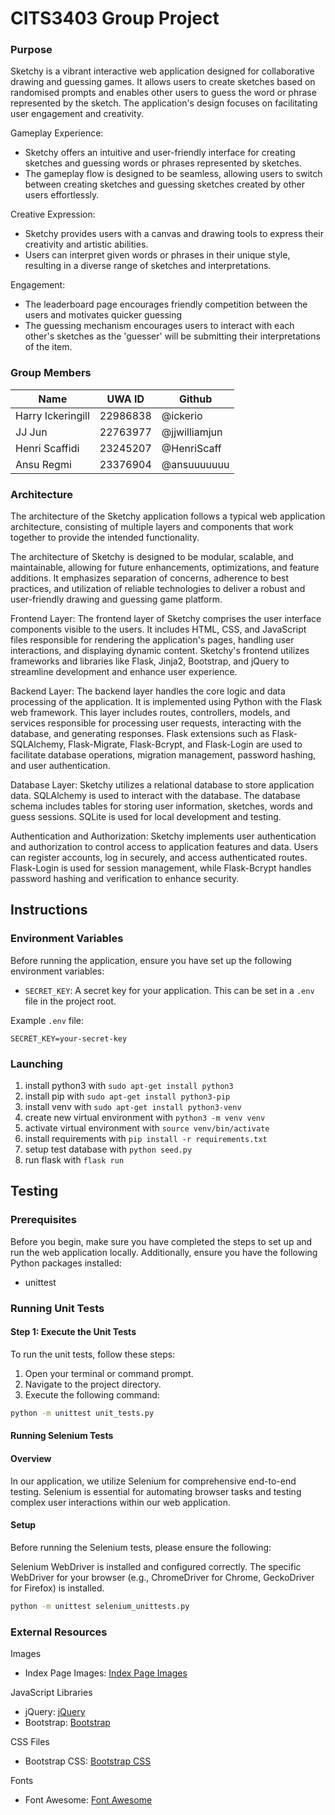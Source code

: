 # CITS3403 Group Project

### Purpose

Sketchy is a vibrant interactive web application designed for collaborative drawing and guessing games. It allows users to create sketches based on randomised prompts and enables other users to guess the word or phrase represented by the sketch. The application's design focuses on facilitating user engagement and creativity.

Gameplay Experience:
- Sketchy offers an intuitive and user-friendly interface for creating sketches and guessing words or phrases represented by sketches.
- The gameplay flow is designed to be seamless, allowing users to switch between creating sketches and guessing sketches created by other users effortlessly.

Creative Expression:
- Sketchy provides users with a canvas and drawing tools to express their creativity and artistic abilities.
- Users can interpret given words or phrases in their unique style, resulting in a diverse range of sketches and interpretations.

Engagement:
- The leaderboard page encourages friendly competition between the users and motivates quicker guessing
- The guessing mechanism encourages users to interact with each other's sketches as the 'guesser' will be submitting their interpretations of the item.

### Group Members

| Name              | UWA ID   | Github        |
|-------------------|----------|---------------|
| Harry Ickeringill | 22986838 | @ickerio      |
| JJ Jun            | 22763977 | @jjwilliamjun |
| Henri Scaffidi    | 23245207 | @HenriScaff   |
| Ansu Regmi        | 23376904 | @ansuuuuuuu   |

### Architecture

The architecture of the Sketchy application follows a typical web application architecture, consisting of multiple layers and components that work together to provide the intended functionality.

The architecture of Sketchy is designed to be modular, scalable, and maintainable, allowing for future enhancements, optimizations, and feature additions. It emphasizes separation of concerns, adherence to best practices, and utilization of reliable technologies to deliver a robust and user-friendly drawing and guessing game platform.

Frontend Layer: The frontend layer of Sketchy comprises the user interface components visible to the users. It includes HTML, CSS, and JavaScript files responsible for rendering the application's pages, handling user interactions, and displaying dynamic content. Sketchy's frontend utilizes frameworks and libraries like Flask, Jinja2, Bootstrap, and jQuery to streamline development and enhance user experience.

Backend Layer: The backend layer handles the core logic and data processing of the application. It is implemented using Python with the Flask web framework. This layer includes routes, controllers, models, and services responsible for processing user requests, interacting with the database, and generating responses. Flask extensions such as Flask-SQLAlchemy, Flask-Migrate, Flask-Bcrypt, and Flask-Login are used to facilitate database operations, migration management, password hashing, and user authentication.

Database Layer: Sketchy utilizes a relational database to store application data. SQLAlchemy is used to interact with the database. The database schema includes tables for storing user information, sketches, words and guess sessions. SQLite is used for local development and testing.

Authentication and Authorization: Sketchy implements user authentication and authorization to control access to application features and data. Users can register accounts, log in securely, and access authenticated routes. Flask-Login is used for session management, while Flask-Bcrypt handles password hashing and verification to enhance security.

## Instructions

### Environment Variables

Before running the application, ensure you have set up the following environment variables:

- `SECRET_KEY`: A secret key for your application. This can be set in a `.env` file in the project root.

Example `.env` file:
```plaintext
SECRET_KEY=your-secret-key
```

### Launching

1. install python3 with `sudo apt-get install python3`
2. install pip with `sudo apt-get install python3-pip`
3. install venv with `sudo apt-get install python3-venv`
4. create new virtual environment with `python3 -m venv venv`
5. activate virtual environment with `source venv/bin/activate`
6. install requirements with `pip install -r requirements.txt`
7. setup test database with `python seed.py`
8. run flask with `flask run`

## Testing

### Prerequisites
Before you begin, make sure you have completed the steps to set up and run the web application locally. Additionally, ensure you have the following Python packages installed:

- unittest

### Running Unit Tests

#### Step 1: Execute the Unit Tests
To run the unit tests, follow these steps:
1. Open your terminal or command prompt.
2. Navigate to the project directory.
3. Execute the following command:
```bash
python -m unittest unit_tests.py
```
#### Running Selenium Tests
#### Overview
In our application, we utilize Selenium for comprehensive end-to-end testing. Selenium is essential for automating browser tasks and testing complex user interactions within our web application.

#### Setup
Before running the Selenium tests, please ensure the following:

Selenium WebDriver is installed and configured correctly.
The specific WebDriver for your browser (e.g., ChromeDriver for Chrome, GeckoDriver for Firefox) is installed. 

```bash
python -m unittest selenium_unittests.py
```

### External Resources

 Images
- Index Page Images: [Index Page Images](https://picsum.photos/)

 JavaScript Libraries
- jQuery: [jQuery](https://code.jquery.com/jquery-3.5.1.min.js)
- Bootstrap: [Bootstrap](https://stackpath.bootstrapcdn.com/bootstrap/4.5.2/js/bootstrap.bundle.min.js)

 CSS Files
- Bootstrap CSS: [Bootstrap CSS](https://stackpath.bootstrapcdn.com/bootstrap/4.5.2/css/bootstrap.min.css)

 Fonts
- Font Awesome: [Font Awesome](https://cdnjs.cloudflare.com/ajax/libs/font-awesome/5.15.1/css/all.min.css)

